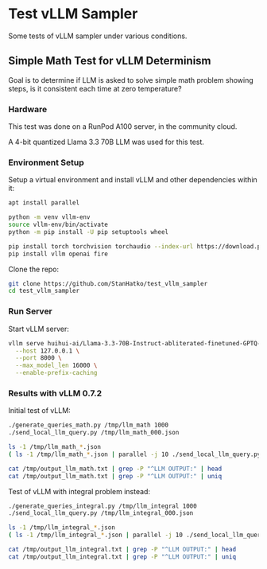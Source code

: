 # Test vLLM Sampler

Some tests of vLLM sampler under various conditions.

## Simple Math Test for vLLM Determinism

Goal is to determine if LLM is asked to solve simple math problem showing steps,
is it consistent each time at zero temperature?

### Hardware

This test was done on a RunPod A100 server, in the community cloud.

A 4-bit quantized Llama 3.3 70B LLM was used for this test.

### Environment Setup

Setup a virtual environment and install vLLM and other dependencies within it:

```bash
apt install parallel

python -m venv vllm-env
source vllm-env/bin/activate
python -m pip install -U pip setuptools wheel

pip install torch torchvision torchaudio --index-url https://download.pytorch.org/whl/cu124
pip install vllm openai fire
```

Clone the repo:

```bash
git clone https://github.com/StanHatko/test_vllm_sampler
cd test_vllm_sampler
```

### Run Server

Start vLLM server:

```bash
vllm serve huihui-ai/Llama-3.3-70B-Instruct-abliterated-finetuned-GPTQ-Int4 \
  --host 127.0.0.1 \
  --port 8000 \
  --max_model_len 16000 \
  --enable-prefix-caching
```

### Results with vLLM 0.7.2

Initial test of vLLM:

```bash
./generate_queries_math.py /tmp/llm_math 1000
./send_local_llm_query.py /tmp/llm_math_000.json

ls -1 /tmp/llm_math_*.json
( ls -1 /tmp/llm_math_*.json | parallel -j 10 ./send_local_llm_query.py ) >/tmp/output_llm_math.txt

cat /tmp/output_llm_math.txt | grep -P "^LLM OUTPUT:" | head
cat /tmp/output_llm_math.txt | grep -P "^LLM OUTPUT:" | uniq
```



Test of vLLM with integral problem instead:

```bash
./generate_queries_integral.py /tmp/llm_integral 1000
./send_local_llm_query.py /tmp/llm_integral_000.json

ls -1 /tmp/llm_integral_*.json
( ls -1 /tmp/llm_integral_*.json | parallel -j 10 ./send_local_llm_query.py ) >/tmp/output_llm_integral.txt

cat /tmp/output_llm_integral.txt | grep -P "^LLM OUTPUT:" | head
cat /tmp/output_llm_integral.txt | grep -P "^LLM OUTPUT:" | uniq
```


